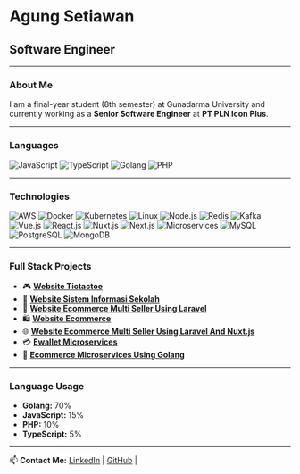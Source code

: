 # Agung Setiawan
## Software Engineer

---

### About Me

I am a final-year student (8th semester) at Gunadarma University and currently working as a **Senior Software Engineer** at **PT PLN Icon Plus**.

---

### Languages

![JavaScript](https://img.shields.io/badge/-JavaScript-F7DF1E?style=flat&logo=javascript&logoColor=black)
![TypeScript](https://img.shields.io/badge/-TypeScript-3178C6?style=flat&logo=typescript&logoColor=white)
![Golang](https://img.shields.io/badge/-Golang-00ADD8?style=flat&logo=go&logoColor=white)
![PHP](https://img.shields.io/badge/-PHP-777BB4?style=flat&logo=php&logoColor=white)

---

### Technologies

![AWS](https://img.shields.io/badge/-AWS-232F3E?style=flat&logo=amazon-aws&logoColor=white)
![Docker](https://img.shields.io/badge/-Docker-2496ED?style=flat&logo=docker&logoColor=white)
![Kubernetes](https://img.shields.io/badge/-Kubernetes-326CE5?style=flat&logo=kubernetes&logoColor=white)
![Linux](https://img.shields.io/badge/-Linux-FCC624?style=flat&logo=linux&logoColor=black)
![Node.js](https://img.shields.io/badge/-Node.js-339933?style=flat&logo=node.js&logoColor=white)
![Redis](https://img.shields.io/badge/-Redis-DC382D?style=flat&logo=redis&logoColor=white)
![Kafka](https://img.shields.io/badge/-Kafka-231F20?style=flat&logo=apache-kafka&logoColor=white)
![Vue.js](https://img.shields.io/badge/-Vue.js-4FC08D?style=flat&logo=vue.js&logoColor=white)
![React.js](https://img.shields.io/badge/-React-61DAFB?style=flat&logo=react&logoColor=black)
![Nuxt.js](https://img.shields.io/badge/-Nuxt.js-00C58E?style=flat&logo=nuxt.js&logoColor=white)
![Next.js](https://img.shields.io/badge/-Next.js-000000?style=flat&logo=next.js&logoColor=white)
![Microservices](https://img.shields.io/badge/-Microservices-FF5733?style=flat)
![MySQL](https://img.shields.io/badge/-MySQL-4479A1?style=flat&logo=mysql&logoColor=white)
![PostgreSQL](https://img.shields.io/badge/-PostgreSQL-336791?style=flat&logo=postgresql&logoColor=white)
![MongoDB](https://img.shields.io/badge/-MongoDB-47A248?style=flat&logo=mongodb&logoColor=white)

---

### Full Stack Projects

- 🎮 **[Website Tictactoe](#)**
- 🏫 **[Website Sistem Informasi Sekolah](#)**
- 🛒 **[Website Ecommerce Multi Seller Using Laravel](#)**
- 🛍️ **[Website Ecommerce](#)**
- 🌐 **[Website Ecommerce Multi Seller Using Laravel And Nuxt.js](#)**
- 💳 **[Ewallet Microservices](#)**
- 🚀 **[Ecommerce Microservices Using Golang](#)**

---



### Language Usage

- **Golang:** 70%
- **JavaScript:** 15%
- **PHP:** 10%
- **TypeScript:** 5%

---

📫 **Contact Me:** [LinkedIn](https://www.linkedin.com/in/agung-setiawan-573294234/) | [GitHub](https://github.com/agung-setiawan-03) | 
